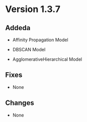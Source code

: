 # Version 1.3.7

## Addeda

* Affinity Propagation Model

* DBSCAN Model

* AgglomerativeHierarchical Model 

## Fixes

* None

## Changes

* None
